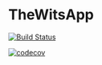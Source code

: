 # TheWitsApp
[![Build Status](https://travis-ci.org/Sizwe-Shadow/TheWitsApp.svg?branch=MeAndMe)](https://travis-ci.org/Sizwe-Shadow/TheWitsApp)

[![codecov](https://codecov.io/gh/Google-s-Garage/Wits-App/branch/master/graph/badge.svg)](https://codecov.io/gh/Google-s-Garage/Wits-App)
